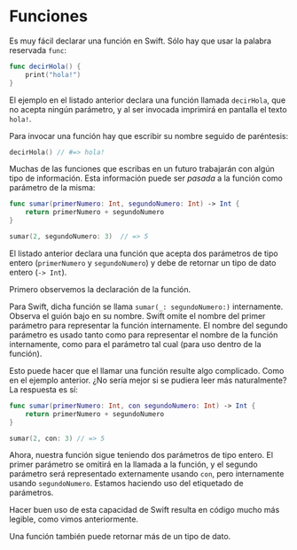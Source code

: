 # Funciones

Es muy fácil declarar una función en Swift. Sólo hay que usar la palabra reservada `func`:

```swift
func decirHola() {
    print("hola!")
}
```

El ejemplo en el listado anterior declara una función llamada `decirHola`, que no acepta ningún parámetro, y al ser invocada imprimirá en pantalla el texto `hola!`.

Para invocar una función hay que escribir su nombre seguido de paréntesis:

```swift
decirHola() // #=> hola!
```

Muchas de las funciones que escribas en un futuro trabajarán con algún tipo de información. Esta información puede ser *pasada* a la función como parámetro de la misma:

```swift
func sumar(primerNumero: Int, segundoNumero: Int) -> Int {
    return primerNumero + segundoNumero
}

sumar(2, segundoNumero: 3)  // => 5
```

El listado anterior declara una función que acepta dos parámetros de tipo entero (`primerNumero` y `segundoNumero`) y debe de retornar un tipo de dato entero (`-> Int`).

Primero observemos la declaración de la función.  

Para Swift, dicha función se llama `sumar(_: segundoNumero:)` internamente. Observa el guión bajo en su nombre. Swift omite el nombre del primer parámetro para representar la función internamente. El nombre del segundo parámetro es usado tanto como para representar el nombre de la función internamente, como para el parámetro tal cual (para uso dentro de la función).

Esto puede hacer que el llamar una función resulte algo complicado. Como en el ejemplo anterior. ¿No sería mejor si se pudiera leer más naturalmente? La respuesta es sí:

```swift
func sumar(primerNumero: Int, con segundoNumero: Int) -> Int {
    return primerNumero + segundoNumero
}

sumar(2, con: 3) // => 5
```

Ahora, nuestra función sigue teniendo dos parámetros de tipo entero. El primer parámetro se omitirá en la llamada a la función, y el segundo parámetro será representado externamente usando `con`, pero internamente usando `segundoNumero`. Estamos haciendo uso del etiquetado de parámetros.

Hacer buen uso de esta capacidad de Swift resulta en código mucho más legible, como vimos anteriormente.

Una función también puede retornar más de un tipo de dato.